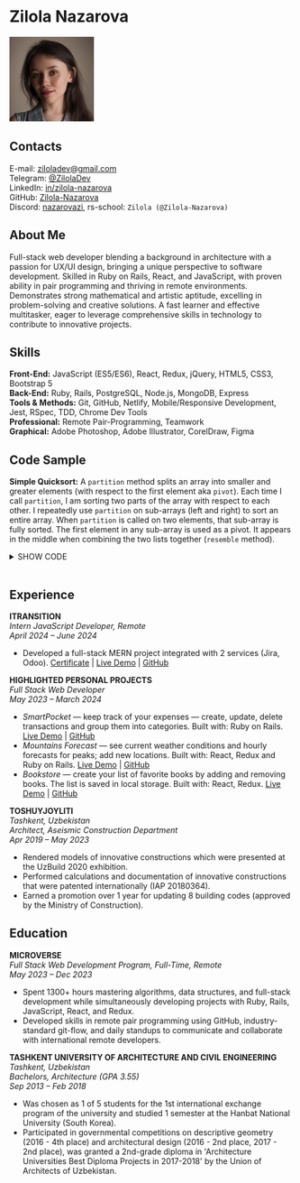 # Zilola Nazarova
<img src="profile-photo.jpg" width="150">

## Contacts
E-mail: ziloladev@gmail.com  
Telegram: [@ZilolaDev](https://t.me/ZilolaDev)  
LinkedIn: [in/zilola-nazarova](https://www.linkedin.com/in/zilola-nazarova/)  
GitHub: [Zilola-Nazarova](https://github.com/Zilola-Nazarova)  
Discord: [nazarovazi](https://discordapp.com/users/1132805236575187075), rs-school: `Zilola (@Zilola-Nazarova)`

## About Me
Full-stack web developer blending a background in architecture with a passion for UX/UI design, bringing a unique perspective to software development. Skilled in Ruby on Rails, React, and JavaScript, with proven ability in pair programming and thriving in remote environments. Demonstrates strong mathematical and artistic aptitude, excelling in problem-solving and creative solutions. A fast learner and effective multitasker, eager to leverage comprehensive skills in technology to contribute to innovative projects.

## Skills
**Front-End:** JavaScript (ES5/ES6), React, Redux, jQuery, HTML5, CSS3, Bootstrap 5  
**Back-End:** Ruby, Rails, PostgreSQL, Node.js, MongoDB, Express  
**Tools & Methods:** Git, GitHub, Netlify, Mobile/Responsive Development, Jest, RSpec, TDD, Chrome Dev Tools  
**Professional:** Remote Pair-Programming, Teamwork  
**Graphical:** Adobe Photoshop, Adobe Illustrator, CorelDraw, Figma  

## Code Sample
**Simple Quicksort:** A `partition` method splits an array into smaller and greater elements (with respect to the first element aka `pivot`). Each time I call `partition`, I am sorting two parts of the array with respect to each other. I repeatedly use `partition` on sub-arrays (left and right) to sort an entire array. When `partition` is called on two elements, that sub-array is fully sorted. The first element in any sub-array is used as a pivot. It appears in the middle when combining the two lists together (`resemble` method).
<details>
<summary>SHOW CODE</summary>

```ruby
def simple_quicksort(array)
  partition(array)
end

def partition(array)
  pivot = array[0]
  before, after = [], []
  (1..array.length - 1).each do |i|
    if array[i] <= pivot
      before.push(array[i])
    elsif array[i] > pivot
      after.push(array[i])
    end
  end
  before = partition(before) if before.length > 1
  after = partition(after) if after.length > 1
  resemble(before, pivot, after, array)
end

def resemble(before, pivot, after, array)
  index = 0
  array, index = join_part(before, index, array)
  array[index] = pivot
  index += 1
  array, index = join_part(after, index, array)
  array
end

def join_part(part, index, array)
  until part.empty?
    array[index] = part[0]
    index += 1
    part.shift
  end
  [array, index]
end
```
</details></br>

## Experience
**ITRANSITION**  
_Intern JavaScript Developer, Remote_  
_April 2024 – June 2024_
- Developed a full-stack MERN project integrated with 2 services (Jira, Odoo). [Certificate](https://drive.google.com/file/d/1r8X-kzND5sdMxpGS1UiWIZJebz-6UX25/view?usp=sharing) | [Live Demo](https://itransition-courseproject-frontend.onrender.com/) | [GitHub](https://github.com/Zilola-Nazarova/itransition-courseproject)

**HIGHLIGHTED PERSONAL PROJECTS**  
_Full Stack Web Developer_  
_May 2023 – March 2024_
- _SmartPocket_ — keep track of your expenses — create, update, delete transactions and group them into categories. Built with: Ruby on Rails. [Live Demo](https://smart-pocket-app.onrender.com/) | [GitHub](https://github.com/Zilola-Nazarova/budget-app)
- _Mountains Forecast_ — see current weather conditions and hourly forecasts for peaks; add new locations. Built with: React, Redux and Ruby on Rails. [Live Demo](https://mountains-forecast.onrender.com/) | [GitHub](https://github.com/Zilola-Nazarova/mountains-forecast)
- _Bookstore_ — create your list of favorite books by adding and removing books. The list is saved in local storage. Built with: React, Redux. [Live Demo](https://bookstore-4xzu.onrender.com/) | [GitHub](https://github.com/Zilola-Nazarova/bookstore)

**TOSHUYJOYLITI**  
_Tashkent, Uzbekistan_  
_Architect, Aseismic Construction Department_  
_Apr 2019 – May 2023_
- Rendered models of innovative constructions which were presented at the UzBuild 2020 exhibition.
- Performed calculations and documentation of innovative constructions that were patented internationally (IAP
20180364).
- Earned a promotion over 1 year for updating 8 building codes (approved by the Ministry of Construction).

## Education
**MICROVERSE**  
_Full Stack Web Development Program, Full-Time, Remote_  
_May 2023 – Dec 2023_
- Spent 1300+ hours mastering algorithms, data structures, and full-stack development while simultaneously developing projects with Ruby, Rails, JavaScript, React, and Redux.
- Developed skills in remote pair programming using GitHub, industry-standard git-flow, and daily standups to communicate and collaborate with international remote developers.

**TASHKENT UNIVERSITY OF ARCHITECTURE AND CIVIL ENGINEERING**  
_Tashkent, Uzbekistan_  
_Bachelors, Architecture (GPA 3.55)_  
_Sep 2013 – Feb 2018_
- Was chosen as 1 of 5 students for the 1st international exchange program of the university and studied 1 semester at the Hanbat National University (South Korea).
- Participated in governmental competitions on descriptive geometry (2016 - 4th place) and architectural design (2016 - 2nd place, 2017 - 2nd place), was granted a 2nd-grade diploma in 'Architecture Universities Best Diploma Projects in 2017-2018' by the Union of Architects of Uzbekistan.
